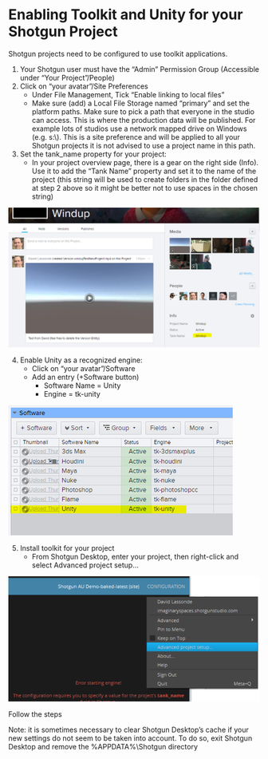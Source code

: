 # Enabling Toolkit and Unity for your Shotgun Project

Shotgun projects need to be configured to use toolkit applications. 
1. Your Shotgun user must have the “Admin” Permission Group (Accessible under “Your Project”/People)
2. Click on “your avatar”/Site Preferences
    * Under File Management, Tick “Enable linking to local files”
    * Make sure (add) a Local File Storage named “primary” and set the platform paths. Make sure to pick a path that everyone in the studio can access. This is where the production data will be published. For example lots of studios use a network mapped drive on Windows (e.g. s:\\). This is a site preference and will be applied to all your Shotgun projects it is not advised to use a project name in this path.
3. Set the tank_name property for your project:
    * In your project overview page, there is a gear on the right side (Info). Use it to add the “Tank Name” property and set it to the name of the project (this string will be used to create folders in the folder defined at step 2 above so it might be better not to use spaces in the chosen string)

![Set Tank Name](images/tank_name.png)
    
4. Enable Unity as a recognized engine:
    * Click on “your avatar”/Software
    * Add an entry (+Software button)
        * Software Name = Unity
        * Engine = tk-unity

![Enable Unity as Recognized Engine](images/enable_unity.png)
        
5. Install toolkit for your project
    * From Shotgun Desktop, enter your project, then right-click and select Advanced project setup...

![Advanced Project Setup](images/advanced_project_setup.png)
    
Follow the steps

Note: it is sometimes necessary to clear Shotgun Desktop’s cache if your new settings do not seem to be taken into account. To do so, exit Shotgun Desktop and remove the %APPDATA%\Shotgun directory


